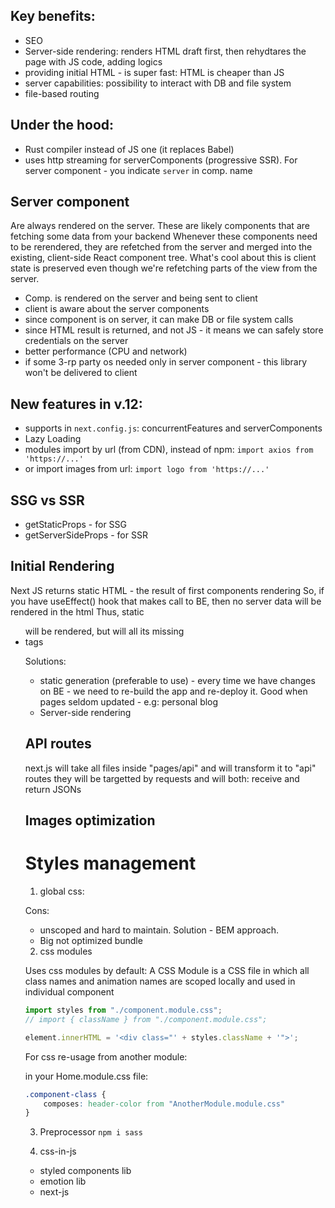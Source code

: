 ## Key benefits:
- SEO
- Server-side rendering: renders HTML draft first, then rehydtares the page with JS code, adding logics
- providing initial HTML - is super fast: HTML is cheaper than JS
- server capabilities: possibility to interact with DB and file system
- file-based routing

## Under the hood:
- Rust compiler instead of JS one (it replaces Babel)
- uses http streaming for serverComponents (progressive SSR). For server component - you indicate `server` in comp. name

## Server component
Are always rendered on the server. These are likely components that are fetching some data from your backend
Whenever these components need to be rerendered, they are refetched from the server and merged into the existing, client-side React component tree. 
What's cool about this is client state is preserved even though we're refetching parts of the view from the server.

- Comp. is rendered on the server and being sent to client
- client is aware about the server components
- since component is on server, it can make DB or file system calls
- since HTML result is returned, and not JS - it means we can safely store credentials on the server
- better performance (CPU and network)
- if some 3-rp party os needed only in server component - this library won't be delivered to client

## New features in v.12:
- supports in `next.config.js`: concurrentFeatures and serverComponents
- Lazy Loading
- modules import by url (from CDN), instead of npm:
`import axios from 'https://...'`
- or import images from url:
`import logo from 'https://...'`

## SSG vs SSR
- getStaticProps - for SSG
- getServerSideProps - for SSR

## Initial Rendering
Next JS returns static HTML - the result of first components rendering
So, if you have useEffect() hook that makes call to BE, then no server data will be rendered in the html
Thus, static <ul> will be rendered, but will all its missing <li> tags

Solutions:
- static generation (preferable to use) - every time we have changes on BE - we need to re-build the app and re-deploy it. 
Good when pages seldom updated - e.g: personal blog
- Server-side rendering

## API routes
next.js will take all files inside "pages/api" and will transform it to "api" routes
they will be targetted by requests and will both: receive and return JSONs

## Images optimization


# Styles management
1. global css:
   
Cons:
- unscoped and hard to maintain. Solution - BEM approach.
- Big not optimized bundle

2. css modules
   
Uses css modules by default:
A CSS Module is a CSS file in which all class names and animation names are scoped locally and used in individual component

```javascript
import styles from "./component.module.css";
// import { className } from "./component.module.css";

element.innerHTML = '<div class="' + styles.className + '">';
```

For css re-usage from another module:
    
in your Home.module.css file:
```css
.component-class {
    composes: header-color from "AnotherModule.module.css"
}
```

3. Preprocessor
`npm i sass`

4. css-in-js
- styled components lib
- emotion lib
- next-js <style jsx> with string literal

Benefit: 
- you can pass dynamic variables in styles
- styles are scoped to the component

```jsx
<style jsx>
    {`
       h1 {
         color: ${colorValueFromComponent};
       }
    `}
</style>
<nav>
    <h1>Title</h1>
</nav>
```

5. utility class library:
- Tailwind
- Windy CSS

6. CSS framework:
- Bootstrap
- Materialize
- Bulma

Pros: 
- prebuilt component
- collection of styles

To use:
1. `npm i bootstrap`
2. `import 'bootstrap/dist/css/bootstrap.css'` in your component

cons:
- large bundle size


7. component library:
- React Bootstrap
- Material UI
- Mantine
